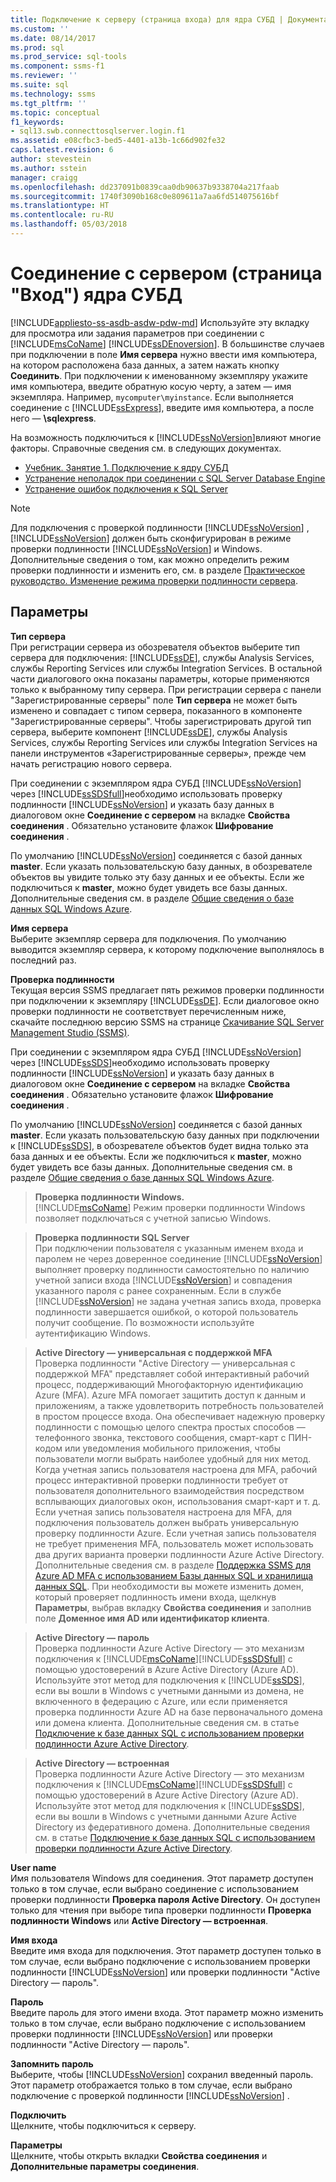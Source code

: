 ```yaml
---
title: Подключение к серверу (страница входа) для ядра СУБД | Документация Майкрософт
ms.custom: ''
ms.date: 08/14/2017
ms.prod: sql
ms.prod_service: sql-tools
ms.component: ssms-f1
ms.reviewer: ''
ms.suite: sql
ms.technology: ssms
ms.tgt_pltfrm: ''
ms.topic: conceptual
f1_keywords:
- sql13.swb.connecttosqlserver.login.f1
ms.assetid: e08cfbc3-bed5-4401-a13b-1c66d902fe32
caps.latest.revision: 6
author: stevestein
ms.author: sstein
manager: craigg
ms.openlocfilehash: dd237091b0839caa0db90637b9338704a217faab
ms.sourcegitcommit: 1740f3090b168c0e809611a7aa6fd514075616bf
ms.translationtype: HT
ms.contentlocale: ru-RU
ms.lasthandoff: 05/03/2018
---
```

# <a name="connect-to-server-login-page-database-engine"></a>Соединение с сервером (страница "Вход") ядра СУБД
[!INCLUDE[appliesto-ss-asdb-asdw-pdw-md](../../includes/appliesto-ss-asdb-asdw-pdw-md.md)]
Используйте эту вкладку для просмотра или задания параметров при соединении с [!INCLUDE[msCoName](../../includes/msconame_md.md)] [!INCLUDE[ssDEnoversion](../../includes/ssdenoversion_md.md)]. В большинстве случаев при подключении в поле **Имя сервера** нужно ввести имя компьютера, на котором расположена база данных, а затем нажать кнопку **Соединить**. При подключении к именованному экземпляру укажите имя компьютера, введите обратную косую черту, а затем — имя экземпляра. Например, `mycomputer\myinstance`. Если выполняется соединение с [!INCLUDE[ssExpress](../../includes/ssexpress_md.md)], введите имя компьютера, а после него — **\sqlexpress**.  
  
На возможность подключиться к [!INCLUDE[ssNoVersion](../../includes/ssnoversion_md.md)]влияют многие факторы. Справочные сведения см. в следующих документах.  
- [Учебник. Занятие 1. Подключение к ядру СУБД](../../relational-databases/lesson-1-connecting-to-the-database-engine.md)  
- [Устранение неполадок при соединении с SQL Server Database Engine](../../database-engine/configure-windows/troubleshoot-connecting-to-the-sql-server-database-engine.md)  
- [Устранение ошибок подключения к SQL Server](https://support.microsoft.com/help/4009936/solving-connectivity-errors-to-sql-server)    
  
> [!NOTE]  
> Для подключения с проверкой подлинности [!INCLUDE[ssNoVersion](../../includes/ssnoversion_md.md)] , [!INCLUDE[ssNoVersion](../../includes/ssnoversion_md.md)] должен быть сконфигурирован в режиме проверки подлинности [!INCLUDE[ssNoVersion](../../includes/ssnoversion_md.md)] и Windows. Дополнительные сведения о том, как можно определить режим проверки подлинности и изменить его, см. в разделе [Практическое руководство. Изменение режима проверки подлинности сервера](http://msdn.microsoft.com/en-us/79babcf8-19fd-4495-b8eb-453dc575cac0).  
  
## <a name="options"></a>Параметры  
**Тип сервера**  
При регистрации сервера из обозревателя объектов выберите тип сервера для подключения: [!INCLUDE[ssDE](../../includes/ssde_md.md)], службы Analysis Services, службы Reporting Services или службы Integration Services. В остальной части диалогового окна показаны параметры, которые применяются только к выбранному типу сервера. При регистрации сервера c панели "Зарегистрированные серверы" поле **Тип сервера** не может быть изменено и совпадает с типом сервера, показанного в компоненте "Зарегистрированные серверы". Чтобы зарегистрировать другой тип сервера, выберите компонент [!INCLUDE[ssDE](../../includes/ssde_md.md)], службы Analysis Services, службы Reporting Services или службы Integration Services на панели инструментов «Зарегистрированные серверы», прежде чем начать регистрацию нового сервера.  
  
При соединении с экземпляром ядра СУБД [!INCLUDE[ssNoVersion](../../includes/ssnoversion_md.md)] через [!INCLUDE[ssSDSfull](../../includes/sssdsfull_md.md)]необходимо использовать проверку подлинности [!INCLUDE[ssNoVersion](../../includes/ssnoversion_md.md)] и указать базу данных в диалоговом окне **Соединение с сервером** на вкладке **Свойства соединения** . Обязательно установите флажок **Шифрование соединения** .  
  
По умолчанию [!INCLUDE[ssNoVersion](../../includes/ssnoversion_md.md)] соединяется с базой данных **master**. Если указать пользовательскую базу данных, в обозревателе объектов вы увидите только эту базу данных и ее объекты. Если же подключиться к **master**, можно будет увидеть все базы данных. Дополнительные сведения см. в разделе [Общие сведения о базе данных SQL Windows Azure](http://go.microsoft.com/fwlink/?LinkId=163948).  
  
**Имя сервера**  
Выберите экземпляр сервера для подключения. По умолчанию выводится экземпляр сервера, к которому подключение выполнялось в последний раз.  
  
**Проверка подлинности**  
Текущая версия SSMS предлагает пять режимов проверки подлинности при подключении к экземпляру [!INCLUDE[ssDE](../../includes/ssde_md.md)]. Если диалоговое окно проверки подлинности не соответствует перечисленным ниже, скачайте последнюю версию SSMS на странице [Скачивание SQL Server Management Studio (SSMS)](../download-sql-server-management-studio-ssms.md).     
  
При соединении с экземпляром ядра СУБД [!INCLUDE[ssNoVersion](../../includes/ssnoversion_md.md)] через [!INCLUDE[ssSDS](../../includes/sssds_md.md)]необходимо использовать проверку подлинности [!INCLUDE[ssNoVersion](../../includes/ssnoversion_md.md)] и указать базу данных в диалоговом окне **Соединение с сервером** на вкладке **Свойства соединения** . Обязательно установите флажок **Шифрование соединения** .  
  
По умолчанию [!INCLUDE[ssNoVersion](../../includes/ssnoversion_md.md)] соединяется с базой данных **master**. Если указать пользовательскую базу данных при подключении к [!INCLUDE[ssSDS](../../includes/sssds_md.md)], в обозревателе объектов будет видна только эта база данных и ее объекты. Если же подключиться к **master**, можно будет увидеть все базы данных. Дополнительные сведения см. в разделе [Общие сведения о базе данных SQL Windows Azure](http://go.microsoft.com/fwlink/?LinkId=163948).  
  
  > **Проверка подлинности Windows.**  
[!INCLUDE[msCoName](../../includes/msconame_md.md)] Режим проверки подлинности Windows позволяет подключаться с учетной записью Windows.  
  
  > **Проверка подлинности SQL Server**  
При подключении пользователя с указанным именем входа и паролем не через доверенное соединение [!INCLUDE[ssNoVersion](../../includes/ssnoversion_md.md)] выполняет проверку подлинности самостоятельно по наличию учетной записи входа [!INCLUDE[ssNoVersion](../../includes/ssnoversion_md.md)] и совпадения указанного пароля с ранее сохраненным. Если в службе [!INCLUDE[ssNoVersion](../../includes/ssnoversion_md.md)] не задана учетная запись входа, проверка подлинности завершается ошибкой, о которой пользователь получит сообщение. По возможности используйте аутентификацию Windows.  
  
  > **Active Directory — универсальная с поддержкой MFA**  
Проверка подлинности "Active Directory — универсальная с поддержкой MFA" представляет собой интерактивный рабочий процесс, поддерживающий Многофакторную идентификацию Azure (MFA). Azure MFA помогает защитить доступ к данным и приложениям, а также удовлетворить потребность пользователей в простом процессе входа. Она обеспечивает надежную проверку подлинности с помощью целого спектра простых способов — телефонного звонка, текстового сообщения, смарт-карт с ПИН-кодом или уведомления мобильного приложения, чтобы пользователи могли выбрать наиболее удобный для них метод. Когда учетная запись пользователя настроена для MFA, рабочий процесс интерактивной проверки подлинности требует от пользователя дополнительного взаимодействия посредством всплывающих диалоговых окон, использования смарт-карт и т. д. Если учетная запись пользователя настроена для MFA, для подключения пользователь должен выбрать универсальную проверку подлинности Azure. Если учетная запись пользователя не требует применения MFA, пользователь может использовать два других варианта проверки подлинности Azure Active Directory. Дополнительные сведения см. в разделе [Поддержка SSMS для Azure AD MFA с использованием Базы данных SQL и хранилища данных SQL](https://azure.microsoft.com/documentation/articles/sql-database-ssms-mfa-authentication/). При необходимости вы можете изменить домен, который проверяет подлинность имени входа, щелкнув **Параметры**, выбрав вкладку **Свойства соединения** и заполнив поле **Доменное имя AD или идентификатор клиента**.  

  > **Active Directory — пароль**  
Проверка подлинности Azure Active Directory — это механизм подключения к [!INCLUDE[msCoName](../../includes/msconame_md.md)][!INCLUDE[ssSDSfull](../../includes/sssdsfull_md.md)] с помощью удостоверений в Azure Active Directory (Azure AD).  Используйте этот метод для подключения к [!INCLUDE[ssSDS](../../includes/sssds_md.md)], если вы вошли в Windows с учетными данными из домена, не включенного в федерацию с Azure, или если применяется проверка подлинности Azure AD на базе первоначального домена или домена клиента. Дополнительные сведения см. в статье [Подключение к базе данных SQL с использованием проверки подлинности Azure Active Directory](https://azure.microsoft.com/documentation/articles/sql-database-aad-authentication/).  
  
  > **Active Directory — встроенная**  
Проверка подлинности Azure Active Directory — это механизм подключения к [!INCLUDE[msCoName](../../includes/msconame_md.md)][!INCLUDE[ssSDSfull](../../includes/sssdsfull_md.md)] с помощью удостоверений в Azure Active Directory (Azure AD). Используйте этот метод для подключения к [!INCLUDE[ssSDS](../../includes/sssds_md.md)], если вы вошли в Windows с учетными данными Azure Active Directory из федеративного домена. Дополнительные сведения см. в статье [Подключение к базе данных SQL с использованием проверки подлинности Azure Active Directory](https://azure.microsoft.com/documentation/articles/sql-database-aad-authentication/).  
  
**User name**  
Имя пользователя Windows для соединения. Этот параметр доступен только в том случае, если выбрано соединение с использованием проверки подлинности **Проверка пароля Active Directory**. Он доступен только для чтения при выборе типа проверки подлинности **Проверка подлинности Windows** или **Active Directory — встроенная**.  
  
**Имя входа**  
Введите имя входа для подключения. Этот параметр доступен только в том случае, если выбрано подключение с использованием проверки подлинности [!INCLUDE[ssNoVersion](../../includes/ssnoversion_md.md)] или проверки подлинности "Active Directory — пароль".  
  
**Пароль**  
Введите пароль для этого имени входа. Этот параметр можно изменить только в том случае, если выбрано подключение с использованием проверки подлинности [!INCLUDE[ssNoVersion](../../includes/ssnoversion_md.md)] или проверки подлинности "Active Directory — пароль".  
  
**Запомнить пароль**  
Выберите, чтобы [!INCLUDE[ssNoVersion](../../includes/ssnoversion_md.md)] сохранил введенный пароль. Этот параметр отображается только в том случае, если выбрано подключение с проверкой подлинности [!INCLUDE[ssNoVersion](../../includes/ssnoversion_md.md)] .  
  
**Подключить**  
Щелкните, чтобы подключиться к серверу.  
  
**Параметры**  
Щелкните, чтобы открыть вкладки **Свойства соединения** и **Дополнительные параметры соединения**.  
   
  
